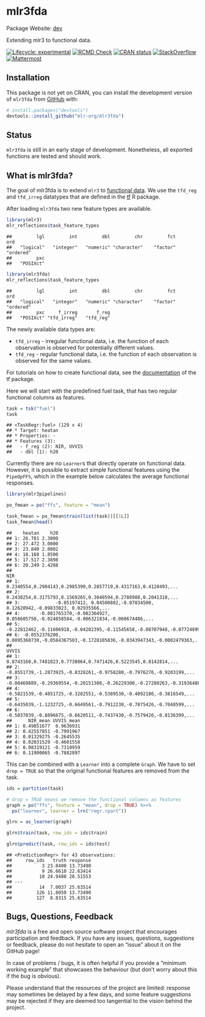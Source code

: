 
# mlr3fda

Package Website: [dev](https://mlr3fda.mlr-org.com/)

Extending mlr3 to functional data.

<!-- badges: start -->

[![Lifecycle:
experimental](https://img.shields.io/badge/lifecycle-experimental-orange.svg)](https://lifecycle.r-lib.org/articles/stages.html#experimental)
[![RCMD
Check](https://github.com/mlr-org/mlr3fda/actions/workflows/rcmdcheck.yaml/badge.svg)](https://github.com/mlr-org/mlr3fda/actions/workflows/rcmdcheck.yaml)
[![CRAN
status](https://www.r-pkg.org/badges/version/mlr3fda)](https://CRAN.R-project.org/package=mlr3fda)
[![StackOverflow](https://img.shields.io/badge/stackoverflow-mlr3-orange.svg)](https://stackoverflow.com/questions/tagged/mlr3)
[![Mattermost](https://img.shields.io/badge/chat-mattermost-orange.svg)](https://lmmisld-lmu-stats-slds.srv.mwn.de/mlr_invite/)
<!-- badges: end -->

## Installation

This package is not yet on CRAN, you can install the development version
of `mlr3fda` from [GitHub](https://github.com/) with:

``` r
# install.packages("devtools")
devtools::install_github("mlr-org/mlr3fda")
```

## Status

`mlr3fda` is still in an early stage of development. Nonetheless, all
exported functions are tested and should work.

## What is mlr3fda?

The goal of mlr3fda is to extend `mlr3` to [functional
data](https://en.wikipedia.org/wiki/Functional_data_analysis). We use
the `tfd_reg` and `tfd_irreg` datatypes that are defined in the
[tf](https://github.com/tidyfun/tf) R package.

After loading `mlr3fda` two new feature types are available.

``` r
library(mlr3)
mlr_reflections$task_feature_types
```

    ##         lgl         int         dbl         chr         fct         ord 
    ##   "logical"   "integer"   "numeric" "character"    "factor"   "ordered" 
    ##         pxc 
    ##   "POSIXct"

``` r
library(mlr3fda)
mlr_reflections$task_feature_types
```

    ##         lgl         int         dbl         chr         fct         ord 
    ##   "logical"   "integer"   "numeric" "character"    "factor"   "ordered" 
    ##         pxc     f_irreg       f_reg 
    ##   "POSIXct" "tfd_irreg"   "tfd_reg"

The newly available data types are:

  - `tfd_irreg` - irregular functional data, i.e. the function of each
    observation is observed for potentially different values.
  - `tfd_reg` - regular functional data, i.e. the function of each
    observation is observed for the same values.

For tutorials on how to create functional data, see the
[documentation](https://github.com/tidyfun/tf) of the tf package.

Here we will start with the predefined fuel task, that has two regular
functional columns as features.

``` r
task = tsk("fuel")
task
```

    ## <TaskRegr:fuel> (129 x 4)
    ## * Target: heatan
    ## * Properties: -
    ## * Features (3):
    ##   - f_reg (2): NIR, UVVIS
    ##   - dbl (1): h20

Currently there are no `Learner`s that directly operate on functional
data. However, it is possible to extract simple functional features
using the `PipeOpFFS`, which in the example below calculates the average
functional responses.

``` r
library(mlr3pipelines)

po_fmean = po("ffs", feature = "mean")

task_fmean = po_fmean$train(list(task))[[1L]]
task_fmean$head()
```

    ##    heatan    h20
    ## 1: 26.781 2.3000
    ## 2: 27.472 3.0000
    ## 3: 23.840 2.0002
    ## 4: 18.168 1.8500
    ## 5: 17.517 2.3898
    ## 6: 20.249 2.4288
    ##                                                                                        NIR
    ## 1:                         0.2340554,0.2904143,0.2985390,0.2857719,0.4317163,0.4128493,...
    ## 2:                         0.2438254,0.3175793,0.1569265,0.3040594,0.2788988,0.2041318,...
    ## 3:             -0.05197412, 0.04500882,-0.07834500, 0.12620942,-0.09833023, 0.02935566,...
    ## 4:       -0.081765370,-0.082304927, 0.058605750,-0.024858584,-0.006321834,-0.060674486,...
    ## 5:             -0.22812462,-0.11606918,-0.04202395,-0.11545658,-0.08707948,-0.07724899,...
    ## 6: -0.0552376200, 0.0895360730,-0.0584367503,-0.1728105836,-0.0343947343,-0.0002479363,...
    ##                                                                          UVVIS
    ## 1:             0.8743160,0.7481823,0.7738064,0.7471426,0.5223545,0.8142814,...
    ## 2:       -0.8551739,-1.2873925,-0.8328261,-0.9758280,-0.7976276,-0.9203199,...
    ## 3: -0.08469889,-0.29369554,-0.20151308,-0.26229300,-0.27280263,-0.31936488,...
    ## 4:       -0.5821539,-0.4851725,-0.3282551,-0.5389530,-0.4092186,-0.3816549,...
    ## 5:       -0.6435039,-1.1232725,-0.6649561,-0.7912230,-0.7875426,-0.7048599,...
    ## 6:       -0.5037039,-0.8896675,-0.6620511,-0.7437430,-0.7579426,-0.8136399,...
    ##      NIR_mean UVVIS_mean
    ## 1: 0.49851677  0.9636931
    ## 2: 0.42557851 -0.7991967
    ## 3: 0.01329275 -0.2645535
    ## 4: 0.02031529 -0.4601558
    ## 5: 0.08319121 -0.7310959
    ## 6: 0.11900065 -0.7882897

This can be combined with a `Learner` into a complete `Graph`. We have
to set `drop = TRUE` so that the original functional features are
removed from the task.

``` r
ids = partition(task)

# drop = TRUE means we remove the functional columns as features
graph = po("ffs", feature = "mean", drop = TRUE) %>>%
  po("learner", learner = lrn("regr.rpart"))

glrn = as_learner(graph)

glrn$train(task, row_ids = ids$train)

glrn$predict(task, row_ids = ids$test)
```

    ## <PredictionRegr> for 43 observations:
    ##     row_ids   truth response
    ##           3 23.8400 13.73490
    ##           9 26.6610 22.63414
    ##          10 24.9480 28.51553
    ## ---                         
    ##          14  7.0037 25.63514
    ##         126 11.8050 13.73490
    ##         127  8.8315 25.63514

## Bugs, Questions, Feedback

*mlr3fda* is a free and open source software project that encourages
participation and feedback. If you have any issues, questions,
suggestions or feedback, please do not hesitate to open an “issue” about
it on the GitHub page\!

In case of problems / bugs, it is often helpful if you provide a
“minimum working example” that showcases the behaviour (but don’t
worry about this if the bug is obvious).

Please understand that the resources of the project are limited:
response may sometimes be delayed by a few days, and some feature
suggestions may be rejected if they are deemed too tangential to the
vision behind the project.
